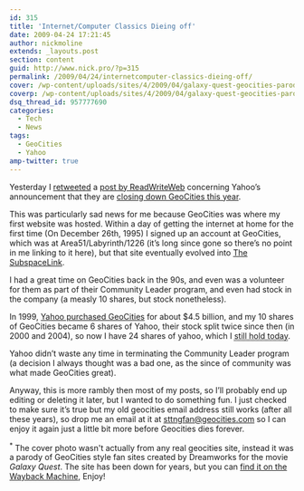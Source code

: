 ```yaml
---
id: 315
title: 'Internet/Computer Classics Dieing off'
date: 2009-04-24 17:21:45
author: nickmoline
extends: _layouts.post
section: content
guid: http://www.nick.pro/?p=315
permalink: /2009/04/24/internetcomputer-classics-dieing-off/
cover: /wp-content/uploads/sites/4/2009/04/galaxy-quest-geocities-parody.png
coverp: /wp-content/uploads/sites/4/2009/04/galaxy-quest-geocities-parody.webp
dsq_thread_id: 957777690
categories:
  - Tech
  - News
tags:
  - GeoCities
  - Yahoo
amp-twitter: true
---
```

Yesterday I [retweeted](http://twitter.com/NickMoline/status/1598161878) a [post by ReadWriteWeb](https://readwrite.com/2009/04/23/geocities_closure_signals_end_of_an_era/) concerning Yahoo&#8217;s announcement that they are [closing down GeoCities this year](http://help.yahoo.com/l/us/yahoo/geocities/geocities-05.html).

<!--more-->

<amp-twitter width="375" height="472" layout="responsive" data-tweetid="1598161878"></amp-twitter>

This was particularly sad news for me because GeoCities was where my first website was hosted. Within a day of getting the internet at home for the first time (On December 26th, 1995) I signed up an account at GeoCities, which was at Area51/Labyrinth/1226 (it&#8217;s long since gone so there&#8217;s no point in me linking to it here), but that site eventually evolved into [The SubspaceLink](http://www.subspacelink.com/).

I had a great time on GeoCities back in the 90s, and even was a volunteer for them as part of their Community Leader program, and even had stock in the company (a measly 10 shares, but stock nonetheless).

In 1999, [Yahoo purchased GeoCities](http://news.cnet.com/2100-1023-220817.html) for about $4.5 billion, and my 10 shares of GeoCities became 6 shares of Yahoo, their stock split twice since then (in 2000 and 2004), so now I have 24 shares of yahoo, which I <abbr style="border-bottom: dotted 1px" title="Of course I should have sold the 12 shares back in 2000 when it was going for $97 a share in March and got $1,164 instead of the $353.52 it's worth today">still hold today</abbr>.

Yahoo didn&#8217;t waste any time in terminating the Community Leader program (a decision I always thought was a bad one, as the since of community was what made GeoCities great).

Anyway, this is more rambly then most of my posts, so I&#8217;ll probably end up editing or deleting it later, but I wanted to do something fun. I just checked to make sure it&#8217;s true but my old geocities email address still works (after all these years), so drop me an email at it at <sttngfan@geocities.com> so I can enjoy it again just a little bit more before Geocities dies forever.

<sup>*</sup> The cover photo wasn't actually from any real geocities site, instead it was a parody of GeoCities style fan sites created by Dreamworks for the movie _Galaxy Quest_.  The site has been down for years, but you can [find it on the Wayback Machine](https://web.archive.org/web/20020413083055/http://www.galaxyquest.com/galaxyquest/index.html), Enjoy!
